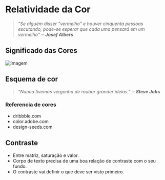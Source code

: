 # Relatividade da Cor
> *"Se alguém disser "vermelho" e houver cinquenta pessoas escutando, pode-se esperar que cada uma pensará em um vermelho"* ***─ Josef Albers***

## Significado das Cores
![Imagem](https://image.prntscr.com/image/dnnJUGwRRTe5CO4_M-MWdw.png)

## Esquema de cor
> *"Nunca tivemos vergonha de roubar grander ideias."* ***─ Steve Jobs***

### Referencia de cores
- dribbble.com
- color.adobe.com
- design-seeds.com

## Contraste
- Entre matriz, saturação e valor.
- Corpo de texto precisa de uma boa relação de contraste com o seu fundo.
- O contraste vai definir o que deve ser visto primeiro.
